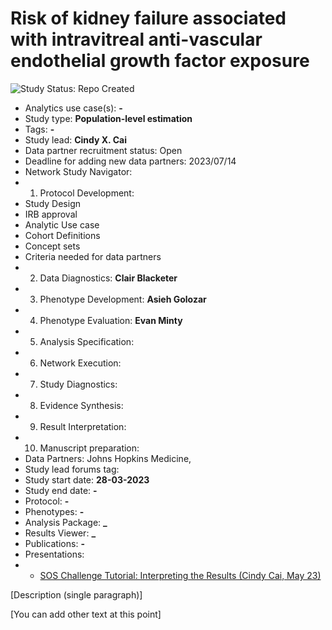 Risk of kidney failure associated with intravitreal anti-vascular endothelial growth factor exposure
=============

<img src="https://img.shields.io/badge/Study%20Status-Repo%20Created-lightgray.svg" alt="Study Status: Repo Created">

- Analytics use case(s): **-**
- Study type: **Population-level estimation**
- Tags: **-**
- Study lead: **Cindy X. Cai**
- Data partner recruitment status: Open
- Deadline for adding new data partners: 2023/07/14
- Network Study Navigator:
- 1. Protocol Development:
- Study Design
- IRB approval
- Analytic Use case
- Cohort Definitions
- Concept sets
- Criteria needed for data partners
- 2. Data Diagnostics: **Clair Blacketer**
- 3. Phenotype Development: **Asieh Golozar**
- 4. Phenotype Evaluation: **Evan Minty**
- 5. Analysis Specification: 
- 6. Network Execution:
- 7. Study Diagnostics:
- 8. Evidence Synthesis:
- 9. Result Interpretation:
- 10. Manuscript preparation: 
- Data Partners: Johns Hopkins Medicine, 
- Study lead forums tag:
- Study start date: **28-03-2023**
- Study end date: **-**
- Protocol: **-**
- Phenotypes: **-**
- Analysis Package: **_**
- Results Viewer: **_**
- Publications: **-**
- Presentations: 
- -  <a href="https://www.youtube.com/watch?v=uu54ki69vxw&ab_channel=OHDSI">SOS Challenge Tutorial: Interpreting the Results (Cindy Cai, May 23)</a>

[Description (single paragraph)]

[You can add other text at this point]
